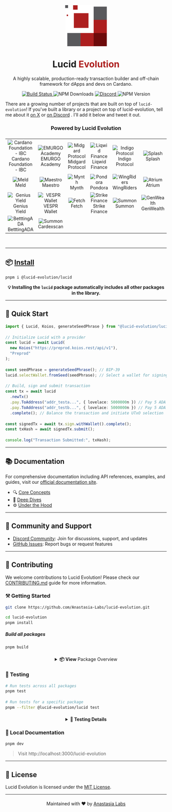 <p align="center">
  <img width="130px" src="docs/public/lucid-evolution-al-red.svg" align="center"/>
  <h1 align="center">Lucid <span style="color: #AD1F1E;">Evolution</span></h1>
  <p align="center">A highly scalable, production-ready transaction builder and off-chain framework for dApps and devs on Cardano.</p>
</p>

<p align="center">
  <a href="https://github.com/Anastasia-Labs/lucid-evolution/actions/workflows/main.yml">
    <img src="https://github.com/Anastasia-Labs/lucid-evolution/actions/workflows/main.yml/badge.svg" alt="Build Status"/>
  </a>
  <img src="https://img.shields.io/npm/dy/%40lucid-evolution%2Flucid" alt="NPM Downloads"/>
  <a href="https://discord.gg/s89P9gpEff">
    <img alt="Discord" src="https://img.shields.io/discord/947985069111377951?logo=discord">
  </a>
  <img alt="NPM Version" src="https://img.shields.io/npm/v/%40lucid-evolution%2Flucid?color=%2350C62A">
</p>

There are a growing number of projects that are built on top of `lucid-evolution`! If you've built a library or a project on top of lucid-evolution, tell me about it [on X](https://twitter.com/solidsnakedev) or [on Discord](https://discord.gg/s89P9gpEff) . I'll add it below and tweet it out.

<h3 align="center">Powered by Lucid Evolution</span></h1>

<table align="center" style="justify-content: center;align-items: center;display: flex;">
  <tr>
    <td align="center">
      <img src="https://avatars.githubusercontent.com/u/37078161?s=200&v=4" height="50px;" alt="Cardano Foundation - IBC" />
      <br />
      <a style="text-decoration:none;" href="https://github.com/cardano-foundation/cardano-ibc-incubator" target="_blank">Cardano Foundation <br/> - IBC</a>
    </td>
    <td align="center">
      <img src="https://avatars.githubusercontent.com/u/36142236?s=200&v=4" height="50px;" alt="EMURGO Academy" />
      <br />
      <a style="text-decoration:none;" href="https://education.emurgo.io" target="_blank">EMURGO <br/> Academy</a>
    </td>
    <td align="center">
      <img src="https://midgardprotocol.com/wp-content/uploads/2024/08/Logo-Midgard-White_Color.png" height="28px;" alt="Midgard Protocol" />
      <br />
      <a style="text-decoration:none;" href="https://midgardprotocol.com" target="_blank">Midgard Protocol</a>
    </td>
    <td align="center">
      <img src="https://avatars.githubusercontent.com/u/76267411?v=4" height="50px;" alt="Liqwid Finance" />
      <br />
      <a style="text-decoration:none;" href="https://liqwid.finance" target="_blank">Liqwid Finance</a>
    </td>
    <td align="center">
      <img src="https://avatars.githubusercontent.com/u/86611411?s=200&v=4" height="50px;" alt="Indigo Protocol" />
      <br />
      <a style="text-decoration:none;" href="https://indigoprotocol.io" target="_blank">Indigo Protocol</a>
    </td>
    <td align="center">
      <img src="https://avatars.githubusercontent.com/u/150360075?s=200&v=4"  height="50px;" alt="Splash" />
      <br />
      <a style="text-decoration:none;" href="https://www.splash.trade/"  target="_blank">Splash</a>
    </td>
  </tr>
  <tr>
    <td align="center">
      <img src="https://avatars.githubusercontent.com/u/53253566?s=200&v=4" height="50px;" alt="Meld" />
      <br />
      <a style="text-decoration:none;" href="https://meld.com/"  target="_blank">Meld</a>
    </td>
    <td align="center">
      <img src="https://avatars.githubusercontent.com/u/84299480?v=4" height="50px;" alt="Maestro" />
      <br />
      <a style="text-decoration:none;" href="https://www.gomaestro.org" target="_blank">Maestro</a>
    </td>
    <td align="center">
      <img src="https://avatars.githubusercontent.com/u/131367296?s=200&v=4"  height="50px;" alt="Mynth" />
      <br />
      <a style="text-decoration:none;" href="https://mynth.ai/"  target="_blank">Mynth</a>
    </td>
    <td align="center">
      <img src="https://avatars.githubusercontent.com/u/159527663?s=200&v=4"  height="50px;" alt="Pondora" />
      <br />
      <a style="text-decoration:none;" href="https://pondora.org/"  target="_blank">Pondora</a>
    </td>
    <td align="center">
      <img src="https://avatars.githubusercontent.com/u/93930135?s=200&v=4" height="50px;" alt="WingRiders" />
      <br />
      <a style="text-decoration:none;" href="https://www.wingriders.com" target="_blank">WingRiders</a>
    </td>
      <td align="center">
      <img src="https://ugc.production.linktr.ee/00f8a70f-e3ee-49e1-a4e0-e03607edd37d_Twitter-Avatar.jpeg?io=true&size=avatar-v3_0" height="50px;" alt="Atrium" />
      <br />
      <a style="text-decoration:none;" href="https://alpha.atrium.io/connect" target="_blank">Atrium</a>
    </td>
    <tr>
    <td align="center">
      <img src="https://avatars.githubusercontent.com/u/86468066?s=200&v=4"  height="50px;" alt="Genius Yield" />
      <br />
      <a style="text-decoration:none;" href="https://www.geniusyield.co/"  target="_blank">Genius Yield</a>
    </td>
    <td align="center">
      <img src="https://avatars.githubusercontent.com/u/94472318?v=4" height="50px;" alt="VESPR Wallet" />
      <br />
      <a style="text-decoration:none;" href="https://vespr.xyz" target="_blank">VESPR Wallet</a>
    </td>
    <td align="center">
      <img src="https://fetch.hosky.io/assets/images/fetch-white.png" height="28px;" alt="Fetch" />
      <br />
      <a style="text-decoration:none;" href="https://fetch.hosky.io/swap"  target="_blank">Fetch</a>
    </td>
        <td align="center">
      <img src="https://avatars.githubusercontent.com/u/171672240?s=200&v=4" height="50px;" alt="Strike Finance" />
      <br />
      <a style="text-decoration:none;" href="https://www.strikefinance.org" target="_blank">Strike Finance</a>
    </td>
    <td align="center">
      <img src="https://summonplatform.io/wp-content/uploads/2022/07/Summon-Token-2048x2048.png" height="50px;" alt="Summon" />
      <br />
      <a style="text-decoration:none;" href="https://summonplatform.io/"  target="_blank">Summon</a>
    </td>
    <td align="center">
      <img src="https://avatars.githubusercontent.com/u/145890860?s=200&v=4" height="50px;" alt="GenWealth" />
      <br />
      <a style="text-decoration:none;" href="https://genwealth.app"  target="_blank">GenWealth</a>
    </td>
      <tr>
    <td align="center">
      <img src="https://preview.betttingada.com/assets/images/logo/logo-bead.png" height="50px;" alt="BetttingADA" />
      <br />
      <a style="text-decoration:none;" href="https://preview.betttingada.com"  target="_blank">BetttingADA</a>
    </td>
    <td align="center">
      <img src="https://cardexscan.s3.us-east-1.amazonaws.com/cds_logo_vector_dark.png" height="50px;" alt="Summon" />
      <br />
      <a style="text-decoration:none;" href="https://cardexscan.com/home"  target="_blank">Cardexscan</a>
    </td>
    
  </tr>
</table>
<br/>

---

## 📦 [Install](https://anastasia-labs.github.io/lucid-evolution/install)

```bash
pnpm i @lucid-evolution/lucid
```

<div align="center">
  <strong>💡 Installing the <code>lucid</code> package automatically includes all other packages in the library.</strong>
</div>

---

## 🚀 Quick Start

```typescript
import { Lucid, Koios, generateSeedPhrase } from "@lucid-evolution/lucid";

// Initialize Lucid with a provider
const lucid = await Lucid(
  new Koios("https://preprod.koios.rest/api/v1"),
  "Preprod"
);

const seedPhrase = generateSeedPhrase(); // BIP-39
lucid.selectWallet.fromSeed(seedPhrase); // Select a wallet for signing

// Build, sign and submit transaction
const tx = await lucid
  .newTx()
  .pay.ToAddress("addr_testa...", { lovelace: 5000000n }) // Pay 5 ADA to addr_testa...
  .pay.ToAddress("addr_testb...", { lovelace: 5000000n }) // Pay 5 ADA to addr_testb...
  .complete(); // Balance the transaction and initiate UTxO selection

const signedTx = await tx.sign.withWallet().complete();
const txHash = await signedTx.submit();

console.log("Transaction Submitted:", txHash);
```

---

## 📚 Documentation

For comprehensive documentation including API references, examples, and guides, visit our [official documentation site](https://anastasia-labs.github.io/lucid-evolution/).

- 🔍 [Core Concepts](https://anastasia-labs.github.io/lucid-evolution/documentation/core-concepts/instantiate-evolution)
- 🧠 [Deep Dives](https://anastasia-labs.github.io/lucid-evolution/documentation/deep-dives/pay-methods)
- ⚙️ [Under the Hood](https://anastasia-labs.github.io/lucid-evolution/documentation/under-the-hood)

---

## 👥 Community and Support

- [Discord Community](https://discord.gg/s89P9gpEff): Join for discussions, support, and updates
- [GitHub Issues](https://github.com/Anastasia-Labs/lucid-evolution/issues): Report bugs or request features

---

## 🤝 Contributing

We welcome contributions to Lucid Evolution! Please check our [CONTRIBUTING.md](./CONTRIBUTING.md) guide for more information.

### ⚒️ Getting Started

```bash
git clone https://github.com/Anastasia-Labs/lucid-evolution.git
```

```bash
cd lucid-evolution
pnpm install
```

##### Build all packages

```bash
pnpm build
```

<div style="margin: 20px 0;"></div>

<div align="center">
  <details>
    <summary><strong>📦 View</strong> Package Overview</summary>
    <div style="text-align: left; margin-top: 15px;">
      <table>
        <thead>
          <tr>
            <th>Package</th>
            <th>Description</th>
          </tr>
        </thead>
        <tbody>
          <tr>
            <td><code>@lucid-evolution/lucid</code></td>
            <td>Core package for Lucid Evolution</td>
          </tr>
          <tr>
            <td><code>@lucid-evolution/bip39</code></td>
            <td>BIP-39 mnemonic code implementation</td>
          </tr>
          <tr>
            <td><code>@lucid-evolution/core-types</code></td>
            <td>Shared type definitions</td>
          </tr>
          <tr>
            <td><code>@lucid-evolution/core-utils</code></td>
            <td>Common utility functions</td>
          </tr>
          <tr>
            <td><code>@lucid-evolution/crc8</code></td>
            <td>CRC8 calculation utilities</td>
          </tr>
          <tr>
            <td><code>@lucid-evolution/plutus</code></td>
            <td>Plutus integration tools</td>
          </tr>
          <tr>
            <td><code>@lucid-evolution/provider</code></td>
            <td>Data provider interfaces</td>
          </tr>
          <tr>
            <td><code>@lucid-evolution/sign_data</code></td>
            <td>Data signing utilities</td>
          </tr>
          <tr>
            <td><code>@lucid-evolution/utils</code></td>
            <td>General-purpose utility functions</td>
          </tr>
          <tr>
            <td><code>@lucid-evolution/wallet</code></td>
            <td>Wallet integration package</td>
          </tr>
          <tr>
            <td><code>@lucid-evolution/typescript-config</code></td>
            <td>Shared TypeScript configurations</td>
          </tr>
          <tr>
            <td><code>@lucid-evolution/eslint-config</code></td>
            <td>Shared ESLint configurations</td>
          </tr>
        </tbody>
      </table>
    </div>
  </details>
</div>

<div style="margin: 20px 0;"></div>

### 🧪 Testing

```bash
# Run tests across all packages
pnpm test

# Run tests for a specific package
pnpm --filter @lucid-evolution/lucid test
```

<div style="margin: 20px 0;"></div>

<div align="center">
  <details>
    <summary><strong>🧪 Testing Details</strong></summary>
    <div style="text-align: left; margin-top: 15px;">
      <p>Lucid Evolution includes both unit tests and on-chain integration tests.</p>
      <p>For detailed testing instructions, including environment setup and API keys, please refer to our <a href="./CONTRIBUTING.md#local-testing">CONTRIBUTING guide</a>.</p>
    </div>
  </details>
</div>

<div style="margin: 20px 0;"></div>

### 📖 Local Documentation

```bash
pnpm dev
```

> Visit http://localhost:3000/lucid-evolution

---

## 📜 License

Lucid Evolution is licensed under the [MIT License](./LICENSE).

---

<div style="margin: 20px 0;"></div>

<p align="center">Maintained with ❤️ by <a href="https://anastasialabs.com/">Anastasia Labs</a></p>
